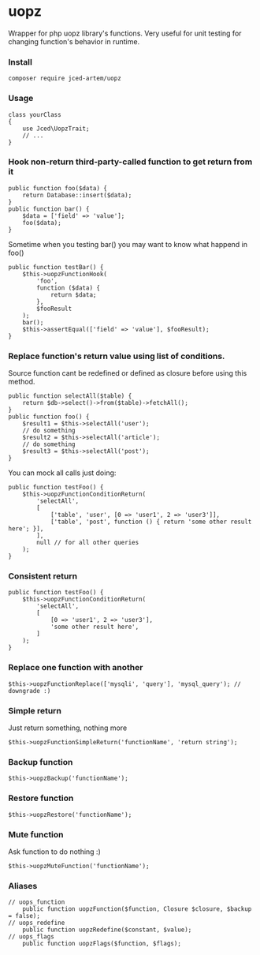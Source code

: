# uopz
Wrapper for php uopz library's functions. Very useful for unit testing for changing function's behavior in runtime.

### Install
```
composer require jced-artem/uopz
```
### Usage
```
class yourClass
{
    use Jced\UopzTrait;
    // ...
}
```

### Hook non-return third-party-called function to get return from it
```
public function foo($data) {
    return Database::insert($data);
}
public function bar() {
    $data = ['field' => 'value'];
    foo($data);
}
```
Sometime when you testing bar() you may want to know what happend in foo()
```
public function testBar() {
    $this->uopzFunctionHook(
        'foo',
        function ($data) {
            return $data;
        },
        $fooResult
    );
    bar();
    $this->assertEqual(['field' => 'value'], $fooResult);
}
```
### Replace function's return value using list of conditions.
Source function cant be redefined or defined as closure before using this method.
```
public function selectAll($table) {
    return $db->select()->from($table)->fetchAll();
}
public function foo() {
    $result1 = $this->selectAll('user');
    // do something
    $result2 = $this->selectAll('article');
    // do something
    $result3 = $this->selectAll('post');
}
```
You can mock all calls just doing:
```
public function testFoo() {
    $this->uopzFunctionConditionReturn(
        'selectAll',
        [
            ['table', 'user', [0 => 'user1', 2 => 'user3']],
            ['table', 'post', function () { return 'some other result here'; }],
        ],
        null // for all other queries
    );
}
```
### Consistent return
```
public function testFoo() {
    $this->uopzFunctionConditionReturn(
        'selectAll',
        [
            [0 => 'user1', 2 => 'user3'],
            'some other result here',
        ]
    );
}
```
### Replace one function with another
```
$this->uopzFunctionReplace(['mysqli', 'query'], 'mysql_query'); // downgrade :)
```
### Simple return
Just return something, nothing more
```
$this->uopzFunctionSimpleReturn('functionName', 'return string');
```
### Backup function
```
$this->uopzBackup('functionName');
```
### Restore function
```
$this->uopzRestore('functionName');
```
### Mute function
Ask function to do nothing :)
```
$this->uopzMuteFunction('functionName');
```
### Aliases
```
// uops_function
    public function uopzFunction($function, Closure $closure, $backup = false);
// uops_redefine
    public function uopzRedefine($constant, $value);
// uops_flags
    public function uopzFlags($function, $flags);
```
